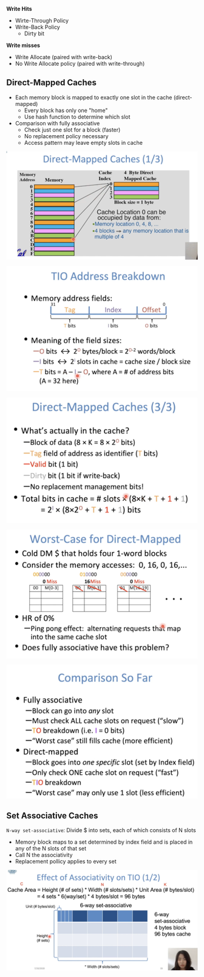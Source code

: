 **Write Hits**

- Wirte-Through Policy
- Write-Back Policy 
  - Dirty bit

**Write misses**

- Write Allocate (paired with write-back)
- No Write Allocate policy (paired with write-through)



## Direct-Mapped Caches

- Each memory block is mapped to exactly one slot in the cache (direct-mapped)
  - Every block has only one "home"
  - Use hash function to determine which slot
- Comparison with fully associative
  - Check just one slot for a block (faster)
  - No replacement policy necessary 
  - Access pattern may leave empty slots in cache

![image-20220902111923910](lecture16.assets/image-20220902111923910.png)

![image-20220902112154453](lecture16.assets/image-20220902112154453.png)

![image-20220902112333797](lecture16.assets/image-20220902112333797.png)

![image-20220902113439771](lecture16.assets/image-20220902113439771.png)

![image-20220902113530311](lecture16.assets/image-20220902113530311.png)

## Set Associative Caches

`N-way set-associative`: Divide $ into sets, each of which consists of N slots

- Memory block maps to a set determined by index field and is placed in any of the N slots of that set 
- Call N the associativity
- Replacement pollicy applies to every set

![image-20220902114104447](lecture16.assets/image-20220902114104447.png)



